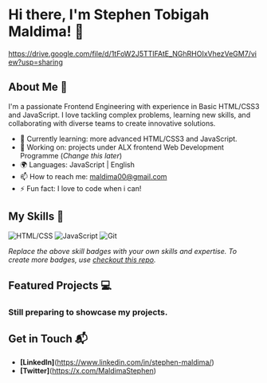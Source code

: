 # Hi there, I'm Stephen Tobigah Maldima! 👋

https://drive.google.com/file/d/1tFoW2J5TTIFAtE_NGhRHOIxVhezVeGM7/view?usp=sharing

## About Me 🚀

I'm a passionate Frontend Engineering with experience in Basic HTML/CSS3 and JavaScript. I love tackling complex problems, learning new skills, and collaborating with diverse teams to create innovative solutions.

- 🌱 Currently learning: more advanced HTML/CSS3 and JavaScript.
- 🔭 Working on: projects under ALX frontend Web Development Programme (_Change this later_)
- 🌍 Languages: JavaScript | English
- 📫 How to reach me: maldima00@gmail.com
- ⚡ Fun fact: I love to code when i can!

## My Skills 🧠

![HTML/CSS](https://www.credly.com/badges/00ceff13-5a15-4536-9104-dea93d0f83e1/public_url)
![JavaScript](https://www.credly.com/badges/2f43ac70-3fa1-4eaf-b090-7f7eab4d9d70/public_url)
![Git](https://www.credly.com/badges/28642f4a-8036-48e4-93e1-302a73d6d68b/public_url)

*Replace the above skill badges with your own skills and expertise. To create more badges, use [checkout this repo](https://github.com/alexandresanlim/Badges4-README.md-Profile).*

## Featured Projects 💻

### Still preparing to showcase my projects.

## Get in Touch 📬

- **[LinkedIn]**(https://www.linkedin.com/in/stephen-maldima/)
- **[Twitter]**(https://x.com/MaldimaStephen)


